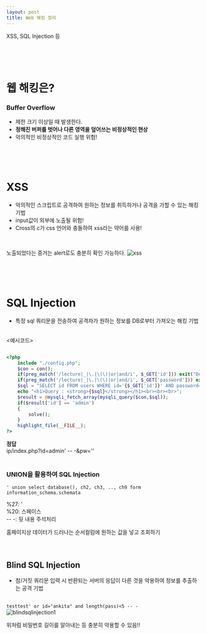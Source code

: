 ```yaml
---
layout: post
title: Web 해킹 정리
---
```


XSS, SQL Injection 등

<br><br><br>
# 웹 해킹은?
### Buffer Overflow
- 제한 크기 이상일 때 발생한다.<br>
- **정해진 버퍼를 벗어나 다른 영역을 덮어쓰는 비정상적인 현상**
- 악의적인 비정상적인 코드 실행 위험!

<br><br><br>

# XSS
- 악의적인 스크립트로 공격하여 원하는 정보를 취득하거나 공격을 가할 수 있는 해킹 기법
- input값이 외부에 노출될 위험!
- Cross의 c가 css 언어와 충돌하여 xss라는 약어를 사용!
<br>

노출되었다는 증거는 alert로도 충분히 확인 가능하다.
![xss](../images/post-img/web해킹/image.png)
<br>

<br><br><br>

# SQL Injection
- 특정 sql 쿼리문을 전송하여 공격자가 원하는 정보를 DB로부터 가져오는 해킹 기법
<br><br>

<예시코드>
```php

<?php
    include "./config.php";
    $con = con();
    if(preg_match('/lecture|_|\.|\(\)|or|and/i', $_GET['id'])) exit("Detected!");
    if(preg_match('/lecture|_|\.|\(\)|or|and/i', $_GET['password'])) exit("Detected!");
    $sql = "SELECT id FROM users WHERE id='{$_GET['id']}' AND password='{$_GET['password']}'";
    echo "<h1>Query : <strong>{$sql}</strong></h1><br><br><br>";
    $result = @mysqli_fetch_array(mysqli_query($con,$sql));
    if($result['id'] == 'admin')
    {
        solve();
    }
    highlight_file(__FILE__);
?>
```
**정답**<br>
ip/index.php?id=admin' -- -&pw=''
<br><br>

### **UNION**을 활용하여 SQL Injection
`' union select database(), ch2, ch3, .., ch9 form information_schema.schemata` <br>

%27: '<br>
%20: 스페이스<br>
-- -: 뒷 내용 주석처리<br>

홈페이지상 데이터가 드러나는 순서컬럼에 원하는 값을 넣고 조회하기 <br><br><br>

## Blind SQL Injection
- 참/거짓 쿼리문 입력 시 반환되는 서버의 응답이 다른 것을 악용하여 정보를 추출하는 공격 기법
<br><br>

`testtest' or id="ankita" and length(pass)<5 -- -` <br>
![blindsqlinjection1](../images/post-img/web해킹/blindsqlinjection1.png)

위처럼 비밀번호 길이를 알아내는 등 충분히 악용할 수 있음!! <br><br>


